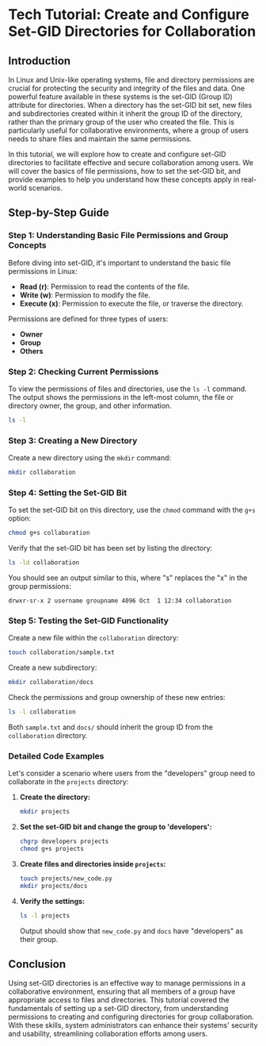 # Tech Tutorial: Create and Configure Set-GID Directories for Collaboration

## Introduction

In Linux and Unix-like operating systems, file and directory permissions are crucial for protecting the security and integrity of the files and data. One powerful feature available in these systems is the set-GID (Group ID) attribute for directories. When a directory has the set-GID bit set, new files and subdirectories created within it inherit the group ID of the directory, rather than the primary group of the user who created the file. This is particularly useful for collaborative environments, where a group of users needs to share files and maintain the same permissions.

In this tutorial, we will explore how to create and configure set-GID directories to facilitate effective and secure collaboration among users. We will cover the basics of file permissions, how to set the set-GID bit, and provide examples to help you understand how these concepts apply in real-world scenarios.

## Step-by-Step Guide

### Step 1: Understanding Basic File Permissions and Group Concepts

Before diving into set-GID, it's important to understand the basic file permissions in Linux:

- **Read (r)**: Permission to read the contents of the file.
- **Write (w)**: Permission to modify the file.
- **Execute (x)**: Permission to execute the file, or traverse the directory.

Permissions are defined for three types of users:

- **Owner**
- **Group**
- **Others**

### Step 2: Checking Current Permissions

To view the permissions of files and directories, use the `ls -l` command. The output shows the permissions in the left-most column, the file or directory owner, the group, and other information.

```bash
ls -l
```

### Step 3: Creating a New Directory

Create a new directory using the `mkdir` command:

```bash
mkdir collaboration
```

### Step 4: Setting the Set-GID Bit

To set the set-GID bit on this directory, use the `chmod` command with the `g+s` option:

```bash
chmod g+s collaboration
```

Verify that the set-GID bit has been set by listing the directory:

```bash
ls -ld collaboration
```

You should see an output similar to this, where "s" replaces the "x" in the group permissions:

```
drwxr-sr-x 2 username groupname 4096 Oct  1 12:34 collaboration
```

### Step 5: Testing the Set-GID Functionality

Create a new file within the `collaboration` directory:

```bash
touch collaboration/sample.txt
```

Create a new subdirectory:

```bash
mkdir collaboration/docs
```

Check the permissions and group ownership of these new entries:

```bash
ls -l collaboration
```

Both `sample.txt` and `docs/` should inherit the group ID from the `collaboration` directory.

### Detailed Code Examples

Let's consider a scenario where users from the "developers" group need to collaborate in the `projects` directory:

1. **Create the directory:**

    ```bash
    mkdir projects
    ```

2. **Set the set-GID bit and change the group to 'developers':**

    ```bash
    chgrp developers projects
    chmod g+s projects
    ```

3. **Create files and directories inside `projects`:**

    ```bash
    touch projects/new_code.py
    mkdir projects/docs
    ```

4. **Verify the settings:**

    ```bash
    ls -l projects
    ```

    Output should show that `new_code.py` and `docs` have "developers" as their group.

## Conclusion

Using set-GID directories is an effective way to manage permissions in a collaborative environment, ensuring that all members of a group have appropriate access to files and directories. This tutorial covered the fundamentals of setting up a set-GID directory, from understanding permissions to creating and configuring directories for group collaboration. With these skills, system administrators can enhance their systems' security and usability, streamlining collaboration efforts among users.